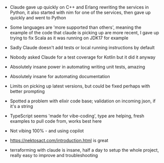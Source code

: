 - Claude gave up quickly on C++ and Erlang rewriting the services in Python, it also started with nim for one of the services, then gave up quickly and went to Python
- Some languages are 'more supported than others', meaning the example of the code that claude is picking up are more recent, I gave up trying to fix Scala as it was running on JDK17 for example 
- Sadly Claude doesn't add tests or local running instructions by default
- Nobody asked Claude for a test coverage for Kotlin but it did it anyway 
- Absolutely insane power in automating writing unit tests, amazing
- Absolutely insane for automating documentation 
- Limits on picking up latest versions, but could be fixed perhaps with better prompting
- Spotted a problem with elixir code base; validation on incoming json, if it's a string
- TypeScript seems 'made for vibe-coding', type are helping, fresh examples to pull code from, works best here

- Not vibing 100% - and using copilot 
- https://nektosact.com/introduction.html is great
- terraforming with claude is insane, half a day to setup the whole project, really easy to improve and troubleshooting